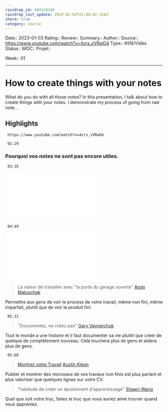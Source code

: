 ```yaml
---
raindrop_id: 494124146
raindrop_last_update: 2023-01-03T21:09:02.316Z
share: true
category: source
---
```


Date:: 2023-01-03
Rating::
Review:: 
Summary:: 
Author::
Source:: https://www.youtube.com/watch?v=4zrs_vVRwD4
Type:: #SN/Vidéo 
Status:: 
MOC::
Projet:: 

Week:: 01

***
# How to create things with your notes

What do you do with all those notes? In this presentation, I talk about how to create things with your notes. I demonstrate my process of going from raw note...

## Highlights

```timestamp-url 
 https://www.youtube.com/watch?v=4zrs_vVRwD4
 ```

```timestamp 
 01:29
 ```
### Pourquoi vos notes ne sont pas encore utiles.

```timestamp 
 03:35
 ```
![Les raisons pour lesquelles on ne crée pas de contenu](../seeds/Les%20raisons%20pour%20lesquelles%20on%20ne%20cr%C3%A9e%20pas%20de%20contenu.md)

```timestamp 
 04:49
 ```
![Apprendre en public](../seeds/Apprendre%20en%20public.md)

> La valeur de travailler avec "la porte du garage ouverte"
> [Andy Matuschak](Andy%20Matuschak.md)

Permettre aux gens de voir le process de votre travail, même non fini, même imparfait, plutôt que de voir le produit fini.

```timestamp 
 05:31
 ```

> "Documentez, ne créez pas"
> [ Gary Vaynerchuk](Gary%20Vaynerchuk.md)

Tout le monde a une histoire et il faut documenter sa vie plutôt que créer de quelque de complètement nouveau. Cela touchera plus de gens et aidera plus de gens.

```timestamp 
 05:60
 ```
 
> [Montrez votre Travail](Montrez%20votre%20Travail.md)
> [Austin Kleon](Austin%20Kleon)

Publier et montrer des morceaux de vos travaux non finis est plus parlant et plus valoriser que quelques lignes sur votre CV.

> "habitude de créer un épuisement d'apprentissage"
>[Shawn Wang](Shawn%20Wang.md)

Quel que soit votre truc, faites le truc que vous auriez aimé trouver quand vous appreniez.

